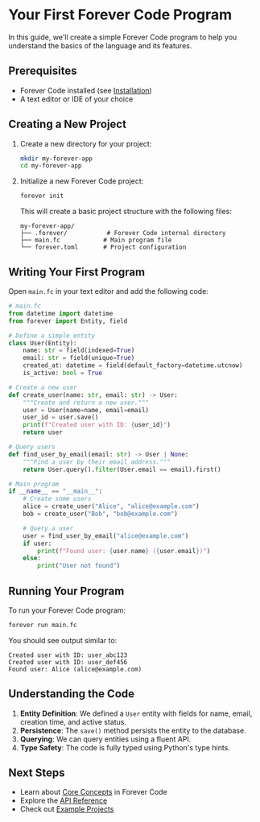# Your First Forever Code Program

In this guide, we'll create a simple Forever Code program to help you understand the basics of the language and its features.

## Prerequisites

- Forever Code installed (see [Installation](./installation.md))
- A text editor or IDE of your choice

## Creating a New Project

1. Create a new directory for your project:

   ```bash
   mkdir my-forever-app
   cd my-forever-app
   ```

2. Initialize a new Forever Code project:

   ```bash
   forever init
   ```

   This will create a basic project structure with the following files:
   ```
   my-forever-app/
   ├── .forever/           # Forever Code internal directory
   ├── main.fc            # Main program file
   └── forever.toml       # Project configuration
   ```

## Writing Your First Program

Open `main.fc` in your text editor and add the following code:

```python
# main.fc
from datetime import datetime
from forever import Entity, field

# Define a simple entity
class User(Entity):
    name: str = field(indexed=True)
    email: str = field(unique=True)
    created_at: datetime = field(default_factory=datetime.utcnow)
    is_active: bool = True

# Create a new user
def create_user(name: str, email: str) -> User:
    """Create and return a new user."""
    user = User(name=name, email=email)
    user_id = user.save()
    print(f"Created user with ID: {user_id}")
    return user

# Query users
def find_user_by_email(email: str) -> User | None:
    """Find a user by their email address."""
    return User.query().filter(User.email == email).first()

# Main program
if __name__ == "__main__":
    # Create some users
    alice = create_user("Alice", "alice@example.com")
    bob = create_user("Bob", "bob@example.com")

    # Query a user
    user = find_user_by_email("alice@example.com")
    if user:
        print(f"Found user: {user.name} ({user.email})")
    else:
        print("User not found")
```

## Running Your Program

To run your Forever Code program:

```bash
forever run main.fc
```

You should see output similar to:

```
Created user with ID: user_abc123
Created user with ID: user_def456
Found user: Alice (alice@example.com)
```

## Understanding the Code

1. **Entity Definition**: We defined a `User` entity with fields for name, email, creation time, and active status.
2. **Persistence**: The `save()` method persists the entity to the database.
3. **Querying**: We can query entities using a fluent API.
4. **Type Safety**: The code is fully typed using Python's type hints.

## Next Steps

- Learn about [Core Concepts](../concepts/) in Forever Code
- Explore the [API Reference](../reference/)
- Check out [Example Projects](../guides/examples/)

